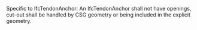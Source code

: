 Specific to IfcTendonAnchor: An IfcTendonAnchor shall not have openings, cut-out shall be handled by CSG geometry or being included in the explicit geometry.